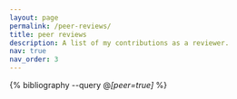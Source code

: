 ```yaml
---
layout: page
permalink: /peer-reviews/
title: peer reviews
description: A list of my contributions as a reviewer.
nav: true
nav_order: 3
---
```


<!-- _pages/publications.md -->
<div class="publications">

{% bibliography --query @*[peer=true]* %}

</div>
